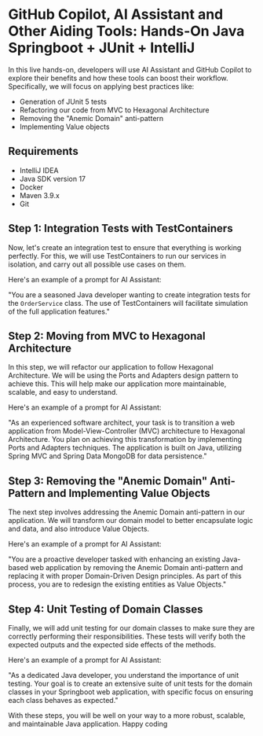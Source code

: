 # GitHub Copilot, AI Assistant and Other Aiding Tools: Hands-On Java Springboot + JUnit + IntelliJ

In this live hands-on, developers will use AI Assistant and GitHub Copilot to explore their benefits and how these tools can boost their workflow. Specifically, we will focus on applying best practices like:
- Generation of JUnit 5 tests
- Refactoring our code from MVC to Hexagonal Architecture
- Removing the "Anemic Domain" anti-pattern
- Implementing Value objects

## Requirements

- IntelliJ IDEA
- Java SDK version 17
- Docker
- Maven 3.9.x
- Git

## Step 1: Integration Tests with TestContainers

Now, let's create an integration test to ensure that everything is working perfectly. For this, we will use TestContainers to run our services in isolation, and carry out all possible use cases on them.

Here's an example of a prompt for AI Assistant:

"You are a seasoned Java developer wanting to create integration tests for the `OrderService` class. The use of TestContainers will facilitate simulation of the full application features."

## Step 2: Moving from MVC to Hexagonal Architecture

In this step, we will refactor our application to follow Hexagonal Architecture. We will be using the Ports and Adapters design pattern to achieve this. This will help make our application more maintainable, scalable, and easy to understand.

Here's an example of a prompt for AI Assistant:

"As an experienced software architect, your task is to transition a web application from Model-View-Controller (MVC) architecture to Hexagonal Architecture. You plan on achieving this transformation by implementing Ports and Adapters techniques. The application is built on Java, utilizing Spring MVC and Spring Data MongoDB for data persistence."

## Step 3: Removing the "Anemic Domain" Anti-Pattern and Implementing Value Objects

The next step involves addressing the Anemic Domain anti-pattern in our application. We will transform our domain model to better encapsulate logic and data, and also introduce Value Objects.

Here's an example of a prompt for AI Assistant:

"You are a proactive developer tasked with enhancing an existing Java-based web application by removing the Anemic Domain anti-pattern and replacing it with proper Domain-Driven Design principles. As part of this process, you are to redesign the existing entities as Value Objects."

## Step 4: Unit Testing of Domain Classes

Finally, we will add unit testing for our domain classes to make sure they are correctly performing their responsibilities. These tests will verify both the expected outputs and the expected side effects of the methods.

Here's an example of a prompt for AI Assistant:

"As a dedicated Java developer, you understand the importance of unit testing. Your goal is to create an extensive suite of unit tests for the domain classes in your Springboot web application, with specific focus on ensuring each class behaves as expected."

With these steps, you will be well on your way to a more robust, scalable, and maintainable Java application. Happy coding